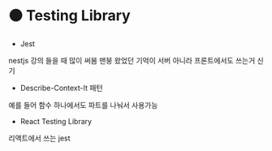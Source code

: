 # 🟤 Testing Library

* Jest

nestjs 강의 들을 때 많이 써봄 맨붕 왔었던 기억이 서버 아니라 프론트에서도 쓰는거 신기

* Describe-Context-It 패턴

예를 들어 함수 하나에서도 파트를 나눠서 사용가능

* React Testing Library

리액트에서 쓰는 jest
